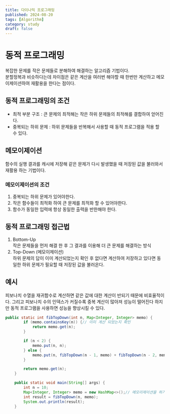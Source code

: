 ```yaml
---
title: 다이나믹 프로그래밍
published: 2024-08-20
tags: [Algorithm]
category: study
draft: false
---
```

# 동적 프로그래밍
복잡한 문제를 작은 문제들로 분해하여 해결하는 알고리즘 기법이다.      
분할정복과 비슷하다는데 차이점은 같은 계산을 여러번 해야할 때 한번만 계산하고 메모이제이션하여 재활용을 한다는 점이다.         
## 동적 프로그래밍의 조건
- 최적 부분 구조 : 큰 문제의 최적해는 작은 하위 문제들의 최적해를 결합하여 얻어진다. 
- 중복되는 하위 문제 : 하위 문제들을 반복해서 사용할 때 동적 프로그램을 적용 할 수 있다. 
## 메모이제이션
함수의 실행 결과를 캐시에 저장해 같은 문제가 다시 발생했을 때 저장된 값을 불러와서 재활용 하는 기법이다.         
### 메모이제이션의 조건
1. 중복되는 하위 문제가 있어야한다.
2. 작은 함수들이 최적화 하여 큰 문제를 최적화 할 수 있어야한다.
3. 함수가 동일한 입력에 항상 동일한 출력을 반한해야 한다.
## 동적 프로그래밍 접근법
1. Bottom-Up        
작은 문제들을 먼저 해결 한 후 그 결과를 이용해 더 큰 문제를 해결하는 방식
2. Top-Down (메모이제이션)          
하위 문제의 답이 이미 계산되었는지 확인 후 없다면 계산하여 저장하고 있다면 동일한 하위 문제가 필요할 때 저장된 값을 불러온다.
## 예시
피보나치 수열을 재귀함수로 계산하면 같은 값에 대한 계산이 반되기 때문에 비효율적이다. 그리고 피보나치 수의 인덱스가 커질수록 중복 계산이 많아져 성능이 떨어진다 하지만 동적 프로그램을 사용하면 성능을 향상시킬 수 있다.    
``` Java
public static int fibTopDown(int n, Map<Integer, Integer> memo) {
        if (memo.containsKey(n)) {// 이미 계산 되었는지 확인
            return memo.get(n);
        }

        if (n < 2) {
            memo.put(n, n);
        } else {
            memo.put(n, fibTopDown(n - 1, memo) + fibTopDown(n - 2, memo));//값을 계산하고 저장
        }

        return memo.get(n);
    }

    public static void main(String[] args) {
        int n = 10;
        Map<Integer, Integer> memo = new HashMap<>();// 메모리제이션을 하기위해 Map생성
        int result = fibTopDown(n, memo);
        System.out.println(result);
    }
```
